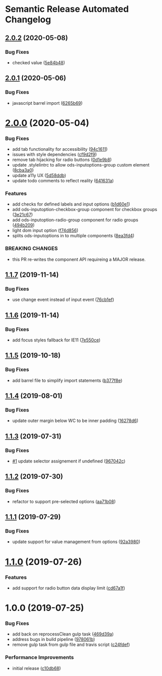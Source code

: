 # Semantic Release Automated Changelog

## [2.0.2](https://github.com/AlaskaAirlines/OrionStatelessComponents__ods-inputoptions/compare/v2.0.1...v2.0.2) (2020-05-08)


### Bug Fixes

* checked value ([5e84b48](https://github.com/AlaskaAirlines/OrionStatelessComponents__ods-inputoptions/commit/5e84b48fe3009cb828a00ea9756f8ab052f446d3))

## [2.0.1](https://github.com/AlaskaAirlines/OrionStatelessComponents__ods-inputoptions/compare/v2.0.0...v2.0.1) (2020-05-06)


### Bug Fixes

* javascript barrel import ([6265b69](https://github.com/AlaskaAirlines/OrionStatelessComponents__ods-inputoptions/commit/6265b69f5038eb209f540b6a47b7c66670de5c75))

# [2.0.0](https://github.com/AlaskaAirlines/OrionStatelessComponents__ods-inputoptions/compare/v1.1.7...v2.0.0) (2020-05-04)


### Bug Fixes

* add tab functionality for accessibility ([94c1611](https://github.com/AlaskaAirlines/OrionStatelessComponents__ods-inputoptions/commit/94c16117b806b14a028e63db32ec7ae3bed5fdb0))
* issues with style dependencies ([cf9d2f9](https://github.com/AlaskaAirlines/OrionStatelessComponents__ods-inputoptions/commit/cf9d2f9251d9f0e99f5139c2cc32b519c0368935))
* remove tab hijacking for radio buttons ([0d1e9b8](https://github.com/AlaskaAirlines/OrionStatelessComponents__ods-inputoptions/commit/0d1e9b82f4619785acb5aaa30f5c71b18c960d1e))
* update .stylelintrc to allow ods-inputoptions-group custom element ([8cba3a0](https://github.com/AlaskaAirlines/OrionStatelessComponents__ods-inputoptions/commit/8cba3a0b3f4eb70609f6b2b1a4f04c80f8dc9c74))
* update a11y UX ([5d58ddb](https://github.com/AlaskaAirlines/OrionStatelessComponents__ods-inputoptions/commit/5d58ddb4239d1ee9f8475d254d991f462db785de))
* update todo comments to reflect reality ([641631a](https://github.com/AlaskaAirlines/OrionStatelessComponents__ods-inputoptions/commit/641631af3f33c1cdbe996b80f60a18737a691ef5))


### Features

* add checks for defined labels and input options ([b1d60e1](https://github.com/AlaskaAirlines/OrionStatelessComponents__ods-inputoptions/commit/b1d60e1f2dc83e936cf24c3f970c69069e79d8ae))
* add ods-inputoption-checkbox-group component for checkbox groups ([3e21c67](https://github.com/AlaskaAirlines/OrionStatelessComponents__ods-inputoptions/commit/3e21c677de41f26576afbf4ebb00a10e2435b771))
* add ods-inputoption-radio-group component for radio groups ([494b209](https://github.com/AlaskaAirlines/OrionStatelessComponents__ods-inputoptions/commit/494b209606eb8edcdaf1efe8963e7a11263ab0b1))
* light dom input option ([f74d856](https://github.com/AlaskaAirlines/OrionStatelessComponents__ods-inputoptions/commit/f74d856814073da2b014606a25def4fd90a2e2b4))
* splits ods-inputoptions in to multiple components ([8ea3fd4](https://github.com/AlaskaAirlines/OrionStatelessComponents__ods-inputoptions/commit/8ea3fd453302302ee220fcc6940a4adf25dd8034))


### BREAKING CHANGES

* this PR re-writes the component API requireing a MAJOR
release.

## [1.1.7](https://github.com/AlaskaAirlines/OrionStatelessComponents__ods-inputoptions/compare/v1.1.6...v1.1.7) (2019-11-14)


### Bug Fixes

* use change event instead of input event ([76cb1ef](https://github.com/AlaskaAirlines/OrionStatelessComponents__ods-inputoptions/commit/76cb1ef))

## [1.1.6](https://github.com/AlaskaAirlines/OrionStatelessComponents__ods-inputoptions/compare/v1.1.5...v1.1.6) (2019-11-14)


### Bug Fixes

* add focus styles fallback for IE11 ([7e550ce](https://github.com/AlaskaAirlines/OrionStatelessComponents__ods-inputoptions/commit/7e550ce))

## [1.1.5](https://github.com/AlaskaAirlines/OrionStatelessComponents__ods-inputoptions/compare/v1.1.4...v1.1.5) (2019-10-18)


### Bug Fixes

* add barrel file to simplify import statements ([b377f8e](https://github.com/AlaskaAirlines/OrionStatelessComponents__ods-inputoptions/commit/b377f8e))

## [1.1.4](https://github.com/AlaskaAirlines/OrionStatelessComponents__ods-inputoptions/compare/v1.1.3...v1.1.4) (2019-08-01)


### Bug Fixes

* update outer margin below WC to be inner padding ([16278d6](https://github.com/AlaskaAirlines/OrionStatelessComponents__ods-inputoptions/commit/16278d6))

## [1.1.3](https://github.com/AlaskaAirlines/OrionStatelessComponents__ods-inputoptions/compare/v1.1.2...v1.1.3) (2019-07-31)


### Bug Fixes

* [#1](https://github.com/AlaskaAirlines/OrionStatelessComponents__ods-inputoptions/issues/1) update selector assignement if undefined ([967042c](https://github.com/AlaskaAirlines/OrionStatelessComponents__ods-inputoptions/commit/967042c))

## [1.1.2](https://github.com/AlaskaAirlines/OrionStatelessComponents__ods-inputoptions/compare/v1.1.1...v1.1.2) (2019-07-30)


### Bug Fixes

* refactor to support pre-selected options ([aa71b08](https://github.com/AlaskaAirlines/OrionStatelessComponents__ods-inputoptions/commit/aa71b08))

## [1.1.1](https://github.com/AlaskaAirlines/OrionStatelessComponents__ods-inputoptions/compare/v1.1.0...v1.1.1) (2019-07-29)


### Bug Fixes

* update support for value management from options ([92a3980](https://github.com/AlaskaAirlines/OrionStatelessComponents__ods-inputoptions/commit/92a3980))

# [1.1.0](https://github.com/AlaskaAirlines/OrionStatelessComponents__ods-inputoptions/compare/v1.0.0...v1.1.0) (2019-07-26)


### Features

* add support for radio button data display limit ([cd67a1f](https://github.com/AlaskaAirlines/OrionStatelessComponents__ods-inputoptions/commit/cd67a1f))

# 1.0.0 (2019-07-25)


### Bug Fixes

* add back on reprocessClean gulp task ([469d39a](https://github.com/AlaskaAirlines/OrionStatelessComponents__ods-inputoptions/commit/469d39a))
* address bugs in build pipeline ([978061b](https://github.com/AlaskaAirlines/OrionStatelessComponents__ods-inputoptions/commit/978061b))
* remove gulp task from gulp file and travis script ([c24fdef](https://github.com/AlaskaAirlines/OrionStatelessComponents__ods-inputoptions/commit/c24fdef))


### Performance Improvements

* initial release ([c10db68](https://github.com/AlaskaAirlines/OrionStatelessComponents__ods-inputoptions/commit/c10db68))
